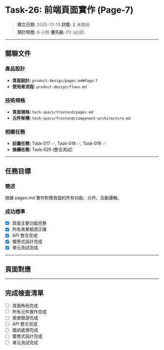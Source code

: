 # Task-26: 前端頁面實作 (Page-7)

> **建立日期:** 2025-10-19
> **狀態:** ⏳ 未開始  
> **預計時間:** 6 小時
> **優先級:** P0 (必須)

---

## 關聯文件

### 產品設計
- **頁面設計:** `product-design/pages.md#Page-7`
- **使用者流程:** `product-design/flows.md`

### 技術規格
- **頁面規格:** `tech-specs/frontend/pages.md`
- **元件架構:** `tech-specs/frontend/component-architecture.md`

### 相關任務
- **前置任務:** Task-017 ✅, Task-018 ✅, Task-019 ✅
- **後續任務:** Task-029 (整合測試)

---

## 任務目標

### 簡述
根據 pages.md 實作對應頁面的所有功能、元件、互動邏輯。

### 成功標準
- [x] 頁面主要功能完整
- [x] 所有表單驗證正確
- [x] API 整合完成
- [x] 響應式設計完成
- [x] 單元測試完成

---

## 頁面對應


---

## 完成檢查清單

- [ ] 頁面佈局完成
- [ ] 所有元件實作完成
- [ ] 表單驗證完成
- [ ] API 整合完成
- [ ] 錯誤處理完成
- [ ] 響應式設計完成
- [ ] 單元測試完成

